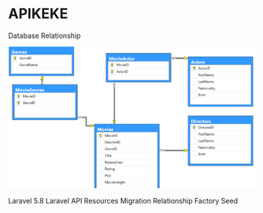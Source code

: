 # APIKEKE

Database Relationship

![Database](https://github.com/yemecen/APIKEKE/blob/master/db.png)

Laravel 5.8
Laravel API Resources
Migration
Relationship
Factory
Seed
